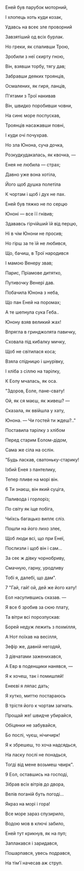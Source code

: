 ﻿Еней був парубок моторний,

І хлопець хоть куди козак,

Удавсь на всеє зле проворний

Завзятіший од всіх бурлак.

Но греки, як спаливши Трою,

Зробили з неї скирту гною,

Він, взявши торбу, тягу дав;

Забравши деяких троянців,

Осмалених, як гиря, ланців,

П'ятами з Трої накивав

Він, швидко поробивши човни,

На синє море поспускав,

Троянців насажавши повні,

І куди очі почухрав.

Но зла Юнона, суча дочка,

Розкудкудакалась, як квочка, —

Енея не любила — страх;

Давно уже вона хотіла,

Його щоб душка полетіла

К чортам і щоб і дух не пах.

Еней був тяжко не по серцю

Юноні — все її гнівив;

Здававсь гірчійший їй від перцю,

Ні в чім Юнони не просив;

Но гірш за те їй не любився,

Що, бачиш, в Трої народився

І мамою Венеру звав;

Парис, Пріамове дитятко,



Путивочку Венері дав.

Побачила Юнона з неба,

Що пан Еней на поромах;



А те шепнула сука Геба..

Юнону взяв великий жах!

Впрягла в гринджолята павичку,

Сховала під кибалку мичку,

Щоб не світилася коса;

Взяла спідницю і шнурівку,

І хліба з сіллю на тарілку,

К Еолу мчалась, як оса.

"Здоров, Еоле, пане-свату!

Ой, як ся маєш, як живеш? —

Сказала, як ввійшла у хату,

Юнона. — Чи гостей ти ждеш?.."

Поставила тарілку з хлібом

Перед старим Еолом-дідом,

Сама же сіла на ослін.

"Будь ласкав, сватоньку-старику!

Ізбий Енея з пантелику,

Тепер пливе на морі він.

6 Ти знаєш, він який суціга,

Паливода і горлоріз;

По світу як іще побіга,

Чиїхсь багацько виллє сліз.

Пошли на його лихо злеє,

Щоб люди всі, що при Енеї,

Послизли і щоб він і сам...

За сеє ж дівку чорнобриву,

Смачную, гарну, уродливу

Тобі я, далебі, що дам".

7 "Гай, гай! ой, дей же його кату!

Еол насупившись сказав. —

Я все б зробив за сюю плату,

Та вітри всі порозпускав:

Борей недуж лежить з похмілля,

А Нот поїхав на весілля,

Зефір же, давній негодяй,

З дівчатами заженихався,

А Евр в поденщики нанявся, —

Я к хочеш, так і помишляй!

Енеєві я ляпас дать;

Я хутко, миттю постараюсь

В трістя його к чортам загнать.

Прощай же! швидче убирайся,

Обіцянки не забувайся,

Бо послі, чуєш, нічичирк!

Я к збрешеш, то хоча надсядься,

На ласку послі не понадься,

Тогді від мене возьмеш чвирк".

9 Еол, оставшись на господі,

Зібрав всіх вітрів до двора,

Велів поганій буть погоді...

Якраз на морі і гора!

Все море зараз спузирило,

Водою мов в ключі забило,

Еней тут крикнув, як на пуп;

Заплакався і заридався,

Пошарпався, увесь подрався,

На тім'ї начесав аж струп.